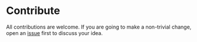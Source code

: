 # Contribute

All contributions are welcome. If you are going to make a non-trivial change,
open an [issue] first to discuss your idea.

[issue]: https://github.com/dcampbell24/hnefatafl-copenhagen/issues
